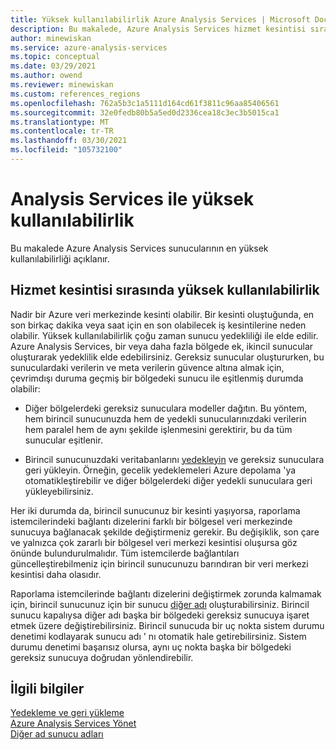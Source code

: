 ```yaml
---
title: Yüksek kullanılabilirlik Azure Analysis Services | Microsoft Docs
description: Bu makalede, Azure Analysis Services hizmet kesintisi sırasında yüksek kullanılabilirlik sağlar.
author: minewiskan
ms.service: azure-analysis-services
ms.topic: conceptual
ms.date: 03/29/2021
ms.author: owend
ms.reviewer: minewiskan
ms.custom: references_regions
ms.openlocfilehash: 762a5b3c1a5111d164cd61f3811c96aa85406561
ms.sourcegitcommit: 32e0fedb80b5a5ed0d2336cea18c3ec3b5015ca1
ms.translationtype: MT
ms.contentlocale: tr-TR
ms.lasthandoff: 03/30/2021
ms.locfileid: "105732100"
---
```

# <a name="analysis-services-high-availability"></a>Analysis Services ile yüksek kullanılabilirlik

Bu makalede Azure Analysis Services sunucularının en yüksek kullanılabilirliği açıklanır. 

## <a name="assuring-high-availability-during-a-service-disruption"></a>Hizmet kesintisi sırasında yüksek kullanılabilirlik

Nadir bir Azure veri merkezinde kesinti olabilir. Bir kesinti oluştuğunda, en son birkaç dakika veya saat için en son olabilecek iş kesintilerine neden olabilir. Yüksek kullanılabilirlik çoğu zaman sunucu yedekliliği ile elde edilir. Azure Analysis Services, bir veya daha fazla bölgede ek, ikincil sunucular oluşturarak yedeklilik elde edebilirsiniz. Gereksiz sunucular oluştururken, bu sunuculardaki verilerin ve meta verilerin güvence altına almak için, çevrimdışı duruma geçmiş bir bölgedeki sunucu ile eşitlenmiş durumda olabilir:

* Diğer bölgelerdeki gereksiz sunuculara modeller dağıtın. Bu yöntem, hem birincil sunucunuzda hem de yedekli sunucularınızdaki verilerin hem paralel hem de aynı şekilde işlenmesini gerektirir, bu da tüm sunucular eşitlenir.

* Birincil sunucunuzdaki veritabanlarını [yedekleyin](analysis-services-backup.md) ve gereksiz sunuculara geri yükleyin. Örneğin, gecelik yedeklemeleri Azure depolama 'ya otomatikleştirebilir ve diğer bölgelerdeki diğer yedekli sunuculara geri yükleyebilirsiniz. 

Her iki durumda da, birincil sunucunuz bir kesinti yaşıyorsa, raporlama istemcilerindeki bağlantı dizelerini farklı bir bölgesel veri merkezinde sunucuya bağlanacak şekilde değiştirmeniz gerekir. Bu değişiklik, son çare ve yalnızca çok zararlı bir bölgesel veri merkezi kesintisi oluşursa göz önünde bulundurulmalıdır. Tüm istemcilerde bağlantıları güncelleştirebilmeniz için birincil sunucunuzu barındıran bir veri merkezi kesintisi daha olasıdır. 

Raporlama istemcilerinde bağlantı dizelerini değiştirmek zorunda kalmamak için, birincil sunucunuz için bir sunucu [diğer adı](analysis-services-server-alias.md) oluşturabilirsiniz. Birincil sunucu kapalıysa diğer adı başka bir bölgedeki gereksiz sunucuya işaret etmek üzere değiştirebilirsiniz. Birincil sunucuda bir uç nokta sistem durumu denetimi kodlayarak sunucu adı ' nı otomatik hale getirebilirsiniz. Sistem durumu denetimi başarısız olursa, aynı uç nokta başka bir bölgedeki gereksiz sunucuya doğrudan yönlendirebilir. 

## <a name="related-information"></a>İlgili bilgiler

[Yedekleme ve geri yükleme](analysis-services-backup.md)   
[Azure Analysis Services Yönet](analysis-services-manage.md)   
[Diğer ad sunucu adları](analysis-services-server-alias.md) 

